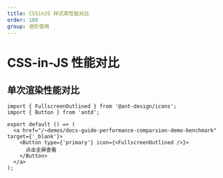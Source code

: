 ```yaml
---
title: CSSinJS 样式库性能对比
order: 100
group: 进阶使用
---
```


# CSS-in-JS 性能对比

## 单次渲染性能对比

```tsx | inline
import { FullscreenOutlined } from '@ant-design/icons';
import { Button } from 'antd';

export default () => (
  <a href="/~demos/docs-guide-performance-comparsion-demo-benchmark" target={'_blank'}>
    <Button type={'primary'} icon={<FullscreenOutlined />}>
      点击全屏查看
    </Button>
  </a>
);
```

<code src="./demos/benchmark/index.tsx"></code>
